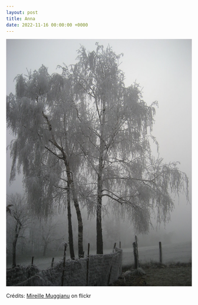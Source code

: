 ```yaml
---
layout: post
title: Anna
date: 2022-11-16 00:00:00 +0000
---
```


![Anna](/images/2022-11-16.jpg)

Crédits: [Mireille Muggianu](https://www.flickr.com/people/mimuggianu/) on flickr
